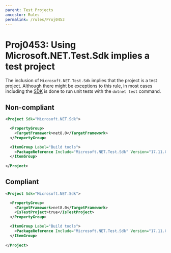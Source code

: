 ```yaml
---
parent: Test Projects
ancestor: Rules
permalink: /rules/Proj0453
---
```


# Proj0453: Using Microsoft.NET.Test.Sdk implies a test project
The inclusion of `Microsoft.NET.Test.Sdk` implies that the project is a test
project. Although there might be exceptions to this rule, in most cases
including the [SDK](https://github.com/microsoft/vstest) is done to run unit
tests with the `dotnet test` command.

## Non-compliant
``` xml
<Project Sdk="Microsoft.NET.Sdk">

  <PropertyGroup>
    <TargetFramework>net8.0</TargetFramework>
  </PropertyGroup>

  <ItemGroup Label="Build tools">
    <PackageReference Include="Microsoft.NET.Test.Sdk" Version="17.11.0" PrivateAssets="all" />
  </ItemGroup>
  
</Project>
```

## Compliant
``` xml
<Project Sdk="Microsoft.NET.Sdk">

  <PropertyGroup>
    <TargetFramework>net8.0</TargetFramework>
    <IsTestProject>true</IsTestProject>
  </PropertyGroup>

  <ItemGroup Label="Build tools">
    <PackageReference Include="Microsoft.NET.Test.Sdk" Version="17.11.0" PrivateAssets="all" />
  </ItemGroup>
  
</Project>
```

